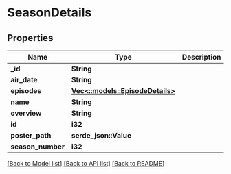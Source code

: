 # SeasonDetails

## Properties

Name | Type | Description | Notes
------------ | ------------- | ------------- | -------------
**_id** | **String** |  | [optional] 
**air_date** | **String** |  | [optional] 
**episodes** | [**Vec<::models::EpisodeDetails>**](EpisodeDetails.md) |  | [optional]
**name** | **String** |  | [optional] 
**overview** | **String** |  | [optional] 
**id** | **i32** |  | [optional] 
**poster_path** | **serde_json::Value** |  | [optional]
**season_number** | **i32** |  | [optional] 

[[Back to Model list]](../README.md#documentation-for-models) [[Back to API list]](../README.md#documentation-for-api-endpoints) [[Back to README]](../README.md)

